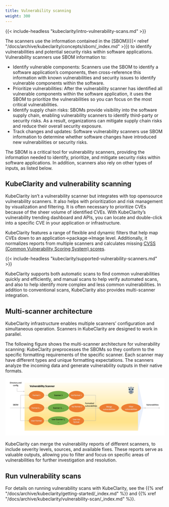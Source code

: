 ```yaml
---
title: Vulnerability scanning
weight: 300
---
```


{{< include-headless "kubeclarity/intro-vulnerability-scans.md" >}}

The scanners use the information contained in the [SBOM]({{< relref "/docs/archive/kubeclarity/concepts/sbom/_index.md" >}}) to identify vulnerabilities and potential security risks within software applications. Vulnerability scanners use SBOM information to:

- Identify vulnerable components: Scanners use the SBOM to identify a software application’s components, then cross-reference this information with known vulnerabilities and security issues to identify vulnerable components within the software.
- Prioritize vulnerabilities: After the vulnerability scanner has identified all vulnerable components within the software application, it uses the SBOM to prioritize the vulnerabilities so you can focus on the most critical vulnerabilities.
- Identify supply chain risks: SBOMs provide visibility into the software supply chain, enabling vulnerability scanners to identify third-party or security risks. As a result, organizations can mitigate supply chain risks and reduce their overall security exposure.
- Track changes and updates: Software vulnerability scanners use SBOM information to determine whether software changes have introduced new vulnerabilities or security risks.

The SBOM is a critical tool for vulnerability scanners, providing the information needed to identify, prioritize, and mitigate security risks within software applications. In addition, scanners also rely on other types of inputs, as listed below.

## KubeClarity and vulnerability scanning

KubeClarity isn’t a vulnerability scanner but integrates with top opensource vulnerability scanners. It also helps with prioritization and risk management by visualization and filtering. It is often necessary to prioritize CVEs because of the sheer volume of identified CVEs. With KubeClarity’s vulnerability trending dashboard and APIs, you can locate and double-click into a specific CVE in your application or infrastructure.

KubeClarity features a range of flexible and dynamic filters that help map CVEs down to an application->package->Image level. Additionally, it normalizes reports from multiple scanners and calculates missing [CVSS (Common Vulnerability Scoring System) scores](https://www.first.org/cvss/specification-document).

{{< include-headless "kubeclarity/supported-vulnerability-scanners.md" >}}

KubeClarity supports both automatic scans to find common vulnerabilities quickly and efficiently, and manual scans to help verify automated scans, and also to help identify more complex and less common vulnerabilities. In addition to conventional scans, KubeClarity also provides multi-scanner integration.

## Multi-scanner architecture

KubeClarity infrastructure enables multiple scanners’ configuration and simultaneous operation. Scanners in KubeClarity are designed to work in parallel.

The following figure shows the multi-scanner architecture for vulnerability scanning: KubeClarity preprocesses the SBOMs so they conform to the specific formatting requirements of the specific scanner. Each scanner may have different types and unique formatting expectations. The scanners analyze the incoming data and generate vulnerability outputs in their native formats.

![Multi-scanner architecture](multi-scanner-vulnerability-scanning.png)

KubeClarity can merge the vulnerability reports of different scanners, to include severity levels, sources, and available fixes. These reports serve as valuable outputs, allowing you to filter and focus on specific areas of vulnerabilities for further investigation and resolution.

## Run vulnerability scans

For details on running vulnerability scans with KubeClarity, see the {{% xref "/docs/archive/kubeclarity/getting-started/_index.md" %}} and {{% xref "/docs/archive/kubeclarity/vulnerability-scan/_index.md" %}}.
